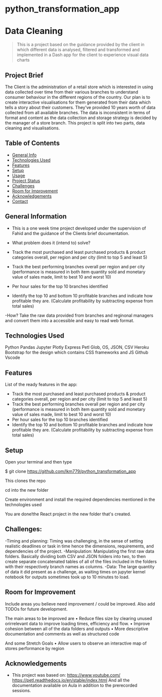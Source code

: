 # python_transformation_app
# Data Cleaning

> This is a project based on the guidance provided by the client in which different data is analysed, filtered and transformed and implemented in a Dash app for the client to experience visual data charts



## Project Brief
The Client is the administration of a retail 
store which is interested in using data collected over time from their various branches to understand consumer behaviour in the different regions of the country.
Our plan is to create interactive visualisations for them generated from their data which tells a story about their customers. 
They’ve provided 10 years worth of data collected from all available branches. The data is inconsistent in terms of format and content as the data collection and storage strategy 
is decided by the manager of a store branch. This project is split into two parts, data cleaning and visualisations.

## Table of Contents

- [General Info](#general-information)
- [Technologies Used](#technologies-used)
- [Features](#features)
- [Setup](#setup)
- [Usage](#usage)
- [Project Status](#project-status)
- [Challenges](#challenges)
- [Room for Improvement](#room-for-improvement)
- [Acknowledgements](#acknowledgements)
- [Contact](#contact)
<!-- * [License](#license) -->

## General Information

- This is a one week time project developed under the supervision of Fahid and the guidance of the Clients brief documentation.
- What problem does it (intend to) solve?

-	Track the most purchased and least purchased products & product categories overall, per region and per city (limit to top 5 and least 5)
-	Track the best performing branches overall per region and per city (performance is measured in both item quantity sold and monetary value of sales made, limit to best 10 and worst 10)
-	Per hour sales for the top 10 branches identified
-	Identify the top 10 and bottom 10 profitable branches and indicate how profitable they are. (Calculate profitability by subtracting expense from total sales)

-How?
Take the raw data provided from branches and reginonal managers and convert them into a accessible and easy to read web format.

## Technologies Used

Python
Pandas
Jupyter
Plotly Express
Petl
Glob, OS, JSON, CSV
Heroku
Bootstrap for the design which contains CSS frameworks and JS
Github
Vscode

## Features

List of the ready features in the app:

-	Track the most purchased and least purchased products & product categories overall, per region and per city (limit to top 5 and least 5)
-	Track the best performing branches overall per region and per city (performance is measured in both item quantity sold and monetary value of sales made, limit to best 10 and worst 10)
-	Per hour sales for the top 10 branches identified
-	Identify the top 10 and bottom 10 profitable branches and indicate how profitable they are. (Calculate profitability by subtracting expense from total sales)



## Setup

Open your terminal and then type

$ git clone https://github.com/lkm779/python_transformation_app

This clones the repo

cd into the new folder 

Create environment and install the required dependencies mentioned in the technologies used



You are done!the React project in the new folder that's created.




## Challenges:
-Timing and planning: Timing was challenging, in the sense of setting realistic deadlines or task in time hence the dimensions, requirements, and dependencies of the project. 
-Manipulation: Manipulating the first raw data folders. Basically dividing both CSV and JSON folders into two, to then create separate concatenated tables of all of the files included in the folders with their respectively branch names as columns.
-Data: The large quantity of data it did present as a challenge, as waiting times on jupyter kernel notebook for outputs sometimes took up to 10 minutes to load.



## Room for Improvement

Include areas you believe need improvement / could be improved. Also add TODOs for future development.

The main areas to be improved are
• Reduce files size by clearing unused orirrelevant data to improve loading times, efficiency and flow.
• Improve cohesion between all of the data folders and outputs
• More descriptive documentation and comments as well as structured code


And some Stretch Goals
• Allow users to observe an interactive map of stores performance by region



## Acknowledgements

- This project was based on:
https://www.youtube.com/
https://petl.readthedocs.io/en/stable/index.html
And all the documentation available on Aula in addition to the prerecorded sessions.
